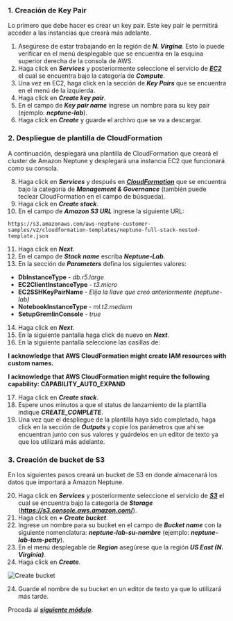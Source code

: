 ### 1. Creación de Key Pair

Lo primero que debe hacer es crear un key pair. Este key pair le permitirá acceder a las instancias que creará más adelante.

1. Asegúrese de estar trabajando en la región de **_N. Virgina_**. Esto lo puede verificar en el menú desplegable que se encuentra en la esquina superior derecha de la consola de AWS.
2. Haga click en **_Services_** y posteriormente seleccione el servicio de [**_EC2_**](https://console.aws.amazon.com/ec2/) el cual se encuentra bajo la categoría de **_Compute_**.
3. Una vez en EC2, haga click en la sección de **_Key Pairs_** que se encuentra en el menú de la izquierda.
5. Haga click en **_Create key pair_**.
6. En el campo de **_Key pair name_** ingrese un nombre para su key pair (ejemplo: **_neptune-lab_**).
7. Haga click en **_Create_** y guarde el archivo que se va a descargar.


### 2. Despliegue de plantilla de CloudFormation

A continuación, desplegará una plantilla de CloudFormation que creará el cluster de Amazon Neptune y desplegará una instancia EC2 que funcionará como su consola.

8. Haga click en **_Services_** y después en [**_CloudFormation_**](https://console.aws.amazon.com/cloudformation/) que se encuentra bajo la categoría de **_Management & Governance_** (también puede teclear CloudFormation en el campo de búsqueda).
9. Haga click en **_Create stack_**.
10.	En el campo de **_Amazon S3 URL_** ingrese la siguiente URL: 

```
https://s3.amazonaws.com/aws-neptune-customer-samples/v2/cloudformation-templates/neptune-full-stack-nested-template.json
```

11.	Haga click en **_Next_**.
12.	En el campo de **_Stack name_** escriba **_Neptune-Lab_**.
13.	En la sección de **_Parameters_** defina los siguientes valores:

* **DbInstanceType** - *db.r5.large*
* **EC2ClientInstanceType** - *t3.micro*
* **EC2SSHKeyPairName** - *Elija la llave que creó anteriormente (neptune-lab)*
* **NotebookInstanceType** - *ml.t2.medium*
* **SetupGremlinConsole** - *true*

14.	Haga click en **_Next_**.
15.	En la siguiente pantalla haga click de nuevo en **_Next_**.
16.	En la siguiente pantalla seleccione las casillas de:

**I acknowledge that AWS CloudFormation might create IAM resources with custom names.**

**I acknowledge that AWS CloudFormation might require the following capability: CAPABILITY_AUTO_EXPAND**

17.	Haga click en **_Create stack_**.
18.	Espere unos minutos a que el status de lanzamiento de la plantilla indique **_CREATE_COMPLETE_**.
19.	Una vez que el despliegue de la plantilla haya sido completado, haga click en la sección de **_Outputs_** y copie los parámetros que ahí se encuentran junto con sus valores y guárdelos en un editor de texto ya que los utilizará más adelante.


### 3. Creación de bucket de S3

En los siguientes pasos creará un bucket de S3 en donde almacenará los datos que importará a Amazon Neptune.

20. Haga click en **_Services_** y posteriormente seleccione el servicio de [**_S3_**](https://s3.console.aws.amazon.com/) el cual se encuentra bajo la categoría de **_Storage_** (**_https://s3.console.aws.amazon.com/_**).
21. Haga click en **_+ Create bucket_**.
21. Ingrese un nombre para su bucket en el campo de **_Bucket name_** con la siguiente nomenclatura: 
**_neptune-lab-su-nombre_** (ejemplo: **_neptune-lab-tom-petty_**).
22. En el menú desplegable de **_Region_** asegúrese que la región **_US East (N. Virginia)_**.
23. Haga click en **_Create_**.

![Create bucket](images/createbucket.png)

24. Guarde el nombre de su bucket en un editor de texto ya que lo utilizará más tarde.

Proceda al [**_siguiente módulo_**](cargardatos).